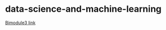 # data-science-and-machine-learning

[Bimodule3 link](https://github.com/albags/data-science-and-machine-learning/tree/main/biomodule3/Project3-final.slides.html)